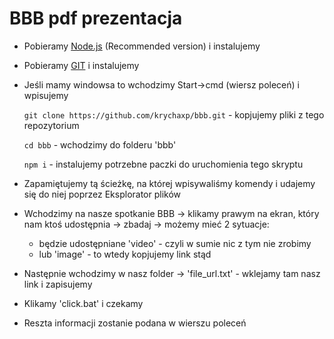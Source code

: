 # BBB pdf prezentacja
- Pobieramy [Node.js](https://nodejs.org/en/) (Recommended version) i instalujemy
- Pobieramy [GIT](https://git-scm.com/) i instalujemy
- Jeśli mamy windowsa to wchodzimy Start->cmd (wiersz poleceń) i wpisujemy 

    `git clone https://github.com/krychaxp/bbb.git` - kopjujemy pliki z tego repozytorium
    
    `cd bbb` - wchodzimy do folderu 'bbb'
    
    `npm i` - instalujemy potrzebne paczki do uruchomienia tego skryptu

- Zapamiętujemy tą ścieżkę, na której wpisywaliśmy komendy i udajemy się do niej poprzez Eksplorator plików
- Wchodzimy na nasze spotkanie BBB -> klikamy prawym na ekran, który nam ktoś udostępnia -> zbadaj -> możemy mieć 2 sytuacje:
  - będzie udostępniane 'video' - czyli w sumie nic z tym nie zrobimy
  - lub 'image' - to wtedy kopjujemy link stąd
- Następnie wchodzimy w nasz folder -> 'file_url.txt' - wklejamy tam nasz link i zapisujemy
- Klikamy 'click.bat' i czekamy
- Reszta informacji zostanie podana w wierszu poleceń
